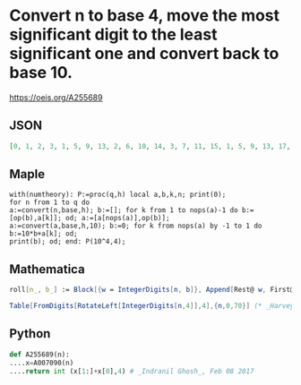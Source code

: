 # Convert n to base 4, move the most significant digit to the least significant one and convert back to base 10\.
https://oeis.org/A255689
## JSON
```JSON
[0, 1, 2, 3, 1, 5, 9, 13, 2, 6, 10, 14, 3, 7, 11, 15, 1, 5, 9, 13, 17, 21, 25, 29, 33, 37, 41, 45, 49, 53, 57, 61, 2, 6, 10, 14, 18, 22, 26, 30, 34, 38, 42, 46, 50, 54, 58, 62, 3, 7, 11, 15, 19, 23, 27, 31, 35, 39, 43, 47, 51, 55, 59, 63, 1, 5, 9, 13, 17, 21, 25]
```
## Maple
```Maple
with(numtheory): P:=proc(q,h) local a,b,k,n; print(0);
for n from 1 to q do
a:=convert(n,base,h); b:=[]; for k from 1 to nops(a)-1 do b:=[op(b),a[k]]; od; a:=[a[nops(a)],op(b)];
a:=convert(a,base,h,10); b:=0; for k from nops(a) by -1 to 1 do b:=10*b+a[k]; od;
print(b); od; end: P(10^4,4);
```
## Mathematica
```Mathematica
roll[n_, b_] := Block[{w = IntegerDigits[n, b]}, Append[Rest@ w, First@ w]]; b = 4; FromDigits[#, b] & /@ (roll[#, b] & /@ Range[0, 70]) (* _Michael De Vlieger_, Mar 04 2015 *)
```
```Mathematica
Table[FromDigits[RotateLeft[IntegerDigits[n,4]],4],{n,0,70}] (* _Harvey P. Dale_, Aug 07 2015 *)
```
## Python
```Python
def A255689(n):
....x=A007090(n)
....return int (x[1:]+x[0],4) # _Indranil Ghosh_, Feb 08 2017
```
